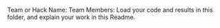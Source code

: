 Team or Hack  Name:
Team Members: 
Load your code and results in this folder, and explain your work in this Readme.
